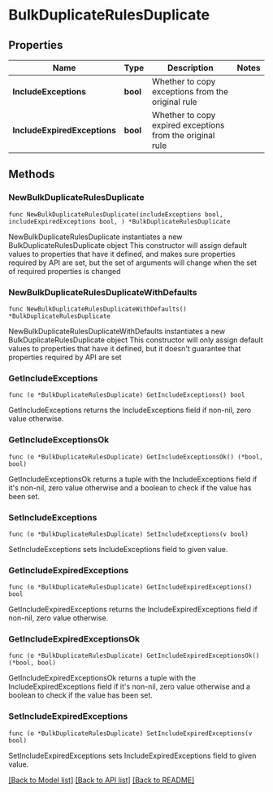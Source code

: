 # BulkDuplicateRulesDuplicate

## Properties

Name | Type | Description | Notes
------------ | ------------- | ------------- | -------------
**IncludeExceptions** | **bool** | Whether to copy exceptions from the original rule | 
**IncludeExpiredExceptions** | **bool** | Whether to copy expired exceptions from the original rule | 

## Methods

### NewBulkDuplicateRulesDuplicate

`func NewBulkDuplicateRulesDuplicate(includeExceptions bool, includeExpiredExceptions bool, ) *BulkDuplicateRulesDuplicate`

NewBulkDuplicateRulesDuplicate instantiates a new BulkDuplicateRulesDuplicate object
This constructor will assign default values to properties that have it defined,
and makes sure properties required by API are set, but the set of arguments
will change when the set of required properties is changed

### NewBulkDuplicateRulesDuplicateWithDefaults

`func NewBulkDuplicateRulesDuplicateWithDefaults() *BulkDuplicateRulesDuplicate`

NewBulkDuplicateRulesDuplicateWithDefaults instantiates a new BulkDuplicateRulesDuplicate object
This constructor will only assign default values to properties that have it defined,
but it doesn't guarantee that properties required by API are set

### GetIncludeExceptions

`func (o *BulkDuplicateRulesDuplicate) GetIncludeExceptions() bool`

GetIncludeExceptions returns the IncludeExceptions field if non-nil, zero value otherwise.

### GetIncludeExceptionsOk

`func (o *BulkDuplicateRulesDuplicate) GetIncludeExceptionsOk() (*bool, bool)`

GetIncludeExceptionsOk returns a tuple with the IncludeExceptions field if it's non-nil, zero value otherwise
and a boolean to check if the value has been set.

### SetIncludeExceptions

`func (o *BulkDuplicateRulesDuplicate) SetIncludeExceptions(v bool)`

SetIncludeExceptions sets IncludeExceptions field to given value.


### GetIncludeExpiredExceptions

`func (o *BulkDuplicateRulesDuplicate) GetIncludeExpiredExceptions() bool`

GetIncludeExpiredExceptions returns the IncludeExpiredExceptions field if non-nil, zero value otherwise.

### GetIncludeExpiredExceptionsOk

`func (o *BulkDuplicateRulesDuplicate) GetIncludeExpiredExceptionsOk() (*bool, bool)`

GetIncludeExpiredExceptionsOk returns a tuple with the IncludeExpiredExceptions field if it's non-nil, zero value otherwise
and a boolean to check if the value has been set.

### SetIncludeExpiredExceptions

`func (o *BulkDuplicateRulesDuplicate) SetIncludeExpiredExceptions(v bool)`

SetIncludeExpiredExceptions sets IncludeExpiredExceptions field to given value.



[[Back to Model list]](../README.md#documentation-for-models) [[Back to API list]](../README.md#documentation-for-api-endpoints) [[Back to README]](../README.md)


